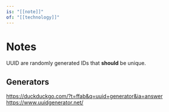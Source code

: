 ```yaml
---
is: "[[note]]"
of: "[[technology]]"
---
```

# Notes
UUID are randomly generated IDs that **should** be unique.

## Generators
https://duckduckgo.com/?t=ffab&q=uuid+generator&ia=answer
https://www.uuidgenerator.net/
